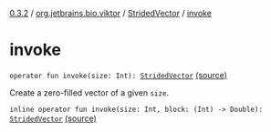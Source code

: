 [0.3.2](../../index.md) / [org.jetbrains.bio.viktor](../index.md) / [StridedVector](index.md) / [invoke](.)

# invoke

`operator fun invoke(size: Int): `[`StridedVector`](index.md) [(source)](https://github.com/JetBrains-Research/viktor/blob/0.3.2/src/main/kotlin/org/jetbrains/bio/viktor/StridedVector.kt#L516)

Create a zero-filled vector of a given `size`.

`inline operator fun invoke(size: Int, block: (Int) -> Double): `[`StridedVector`](index.md) [(source)](https://github.com/JetBrains-Research/viktor/blob/0.3.2/src/main/kotlin/org/jetbrains/bio/viktor/StridedVector.kt#L518)